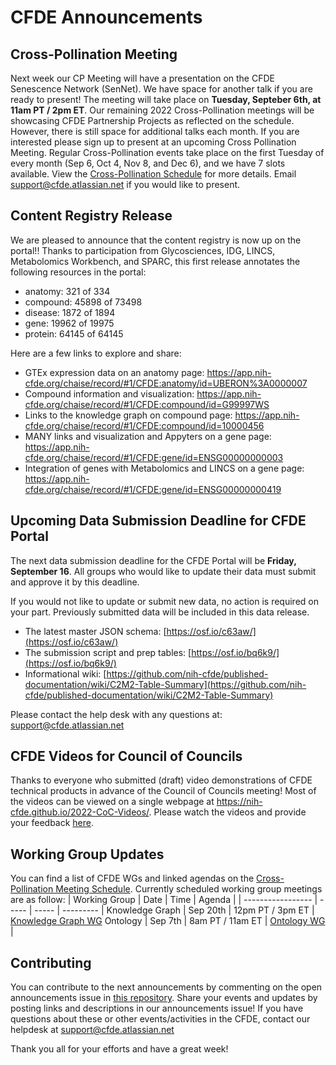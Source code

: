 # CFDE Announcements

## Cross-Pollination Meeting
Next week our CP Meeting will have a presentation on the CFDE Senescence Network (SenNet). We have space for another talk if you are ready to present! The meeting will take place on **Tuesday, Septeber 6th, at 11am PT / 2pm ET**.  Our remaining 2022 Cross-Pollination meetings will be showcasing CFDE Partnership Projects as reflected on the schedule. However, there is still space for additional talks each month. If you are interested please sign up to present at an upcoming Cross Pollination Meeting. Regular Cross-Pollination events take place on the first Tuesday of every month (Sep 6, Oct 4, Nov 8, and Dec 6), and we have 7 slots available. View the [Cross-Pollination Schedule](https://docs.google.com/spreadsheets/d/1hQAeOLkivUZZnwZ_KxfGw3neezMaWbrPk9nnFiKfQGA/edit?usp=sharing) for more details.  Email [support@cfde.atlassian.net](mailto:support@cfde.atlassian.net) if you would like to present.  

## Content Registry Release
We are pleased to announce that the content registry is now up on the portal!! Thanks to participation from Glycosciences, IDG, LINCS, Metabolomics Workbench, and SPARC, this first release annotates the following resources in the portal:

- anatomy: 321 of 334
- compound: 45898 of 73498
- disease: 1872 of 1894
- gene: 19962 of 19975
- protein: 64145 of 64145

Here are a few links to explore and share:
- GTEx expression data on an anatomy page:
https://app.nih-cfde.org/chaise/record/#1/CFDE:anatomy/id=UBERON%3A0000007
- Compound information and visualization:
https://app.nih-cfde.org/chaise/record/#1/CFDE:compound/id=G99997WS
- Links to the knowledge graph on compound page:
https://app.nih-cfde.org/chaise/record/#1/CFDE:compound/id=10000456
- MANY links and visualization and Appyters on a gene page:
https://app.nih-cfde.org/chaise/record/#1/CFDE:gene/id=ENSG00000000003
- Integration of genes with Metabolomics and LINCS on a gene page:
https://app.nih-cfde.org/chaise/record/#1/CFDE:gene/id=ENSG00000000419

## Upcoming Data Submission Deadline for CFDE Portal
The next data submission deadline for the CFDE Portal will be **Friday, September 16**. All groups who would like to update their data must submit and approve it by this deadline.

If you would not like to update or submit new data, no action is required on your part. Previously submitted data will be included in this data release.

+ The latest master JSON schema: [https://osf.io/c63aw/](https://osf.io/c63aw/)
+ The submission script and prep tables: [https://osf.io/bq6k9/](https://osf.io/bq6k9/)
+ Informational wiki: [https://github.com/nih-cfde/published-documentation/wiki/C2M2-Table-Summary](https://github.com/nih-cfde/published-documentation/wiki/C2M2-Table-Summary)

Please contact the help desk with any questions at: [support@cfde.atlassian.net](mailto:support@cfde.atlassian.net)


## CFDE Videos for Council of Councils
Thanks to everyone who submitted (draft) video demonstrations of CFDE technical products in advance of the Council of Councils meeting! Most of the videos can be viewed on a single webpage at https://nih-cfde.github.io/2022-CoC-Videos/. Please watch the videos and provide your feedback [here](https://docs.google.com/document/d/1Azttan73vUiia8rv8M0tkyE_SAGD4kdfoqhQN5HOB9Y/edit#).

## Working Group Updates
You can find a list of CFDE WGs and linked agendas on the [Cross-Pollination Meeting Schedule](https://docs.google.com/spreadsheets/d/1hQAeOLkivUZZnwZ_KxfGw3neezMaWbrPk9nnFiKfQGA/edit?usp=sharing). Currently scheduled working group meetings are as follow: 
| Working Group | Date | Time | Agenda |
| ----------------- | ----- | ----- | --------- | 
Knowledge Graph | Sep 20th | 12pm PT / 3pm ET | [Knowledge Graph WG](https://docs.google.com/document/d/1WvpkLxWPW0XxZsam6jEJeEUQr2sQ0EWC/edit?usp=sharing&ouid=111367545760360703840&rtpof=true&sd=true)
Ontology | Sep 7th  | 8am PT / 11am ET | [Ontology WG](https://docs.google.com/document/d/1VoHHBeWfol6XNJa3kzOnOFuTaIrcLYbqKYQcOnj1oh4/edit?usp=sharing) |

## Contributing
You can contribute to the next announcements by commenting on the open announcements issue in [this repository](https://github.com/nih-cfde/announcements/issues). Share your events and updates by posting links and descriptions in our announcements issue! If you have questions about these or other events/activities in the CFDE, contact our helpdesk at support@cfde.atlassian.net

Thank you all for your efforts and have a great week!
